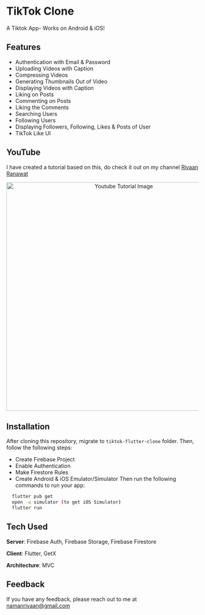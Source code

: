 # TikTok Clone

A Tiktok App- Works on Android & iOS! 

## Features
- Authentication with Email & Password
- Uploading Videos with Caption
- Compressing Videos
- Generating Thumbnails Out of Video
- Displaying Videos with Caption
- Liking on Posts
- Commenting on Posts
- Liking the Comments
- Searching Users
- Following Users
- Displaying Followers, Following, Likes & Posts of User
- TikTok Like UI

## YouTube
I have created a tutorial based on this, do check it out on my channel [Rivaan Ranawat](https://youtu.be/4E4V9F3cbp4) 

<p align="center">
  <img width="600" src="https://github.com/RivaanRanawat/tiktok-flutter-clone/blob/master/screenshot.png" alt="Youtube Tutorial Image">
</p>


## Installation
After cloning this repository, migrate to ```tiktok-flutter-clone``` folder. Then, follow the following steps:
- Create Firebase Project
- Enable Authentication
- Make Firestore Rules
- Create Android & iOS Emulator/Simulator
Then run the following commands to run your app:
```bash
  flutter pub get
  open -a simulator (to get iOS Simulator)
  flutter run
```

## Tech Used
**Server**: Firebase Auth, Firebase Storage, Firebase Firestore

**Client**: Flutter, GetX

**Architecture**: MVC
    
## Feedback

If you have any feedback, please reach out to me at namanrivaan@gmail.com

